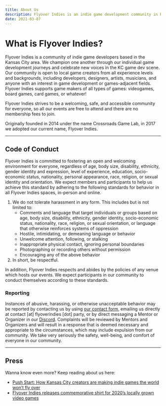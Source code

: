 ```yaml
---
title: About Us
description: Flyover Indies is an indie game development community in Kansas City in Midwest region. Join us for events and to connect with game developers in the area.
date: 2021-03-07
---
```


# What is Flyover Indies?

Flyover Indies is a community of indie game developers based in the Kansas City area. We champion one another through our individual game development journeys and celebrate new voices in the KC game dev scene. Our community is open to local game creators from all experience levels and backgrounds, including developers, designers, artists, musicians, and anyone with an interest in game development or games-adjacent fields. Flyover Indies supports game makers of all types of games: videogames, board games, card games, or whatever!

Flyover Indies strives to be a welcoming, safe, and accessible community for everyone, so all our events are free to attend and there are no membership fees to join.

Originally founded in 2014 under the name Crossroads Game Lab, in 2017 we adopted our current name, Flyover Indies.

---

## Code of Conduct

Flyover Indies is committed to fostering an open and welcoming environment for everyone, regardless of age, body size, disability, ethnicity, gender identity and expression, level of experience, education, socio-economic status, nationality, personal appearance, race, religion, or sexual identity and orientation. We expect members and participants to help us achieve this standard by adhering to the following standards for behavior in all Flyover Indies spaces, in-person and online.

1. We do not tolerate harassment in any form. This includes but is not limited to:
   - Comments and language that target individuals or groups based on age, body size, disability, ethnicity, gender identity, socio-economic status, nationality, race, religion, or sexual orientation, or language that otherwise reinforces systems of oppression
   - Hostile, intimidating, or demeaning language or behavior
   - Unwelcome attention, following, or stalking
   - Inappropriate physical contact, ignoring personal boundaries
   - Photographing or recording others without permission
   - Encouraging any of the above behavior
2. In short, be respectful.

In addition, Flyover Indies respects and abides by the policies of any venue which hosts our events. We expect participants in our community to conduct themselves according to these standards.

### Reporting

Instances of abusive, harassing, or otherwise unacceptable behavior may be reported by contacting us by using [our contact form](/contact), emailing us directly at contact [at] flyoverindies [dot] party, or by direct messaging a Mentor or Organizer in our [Discord](https://discord.gg/8JdcrkR). Complaints will be reviewed by Mentors and Organizers and will result in a response that is deemed necessary and appropriate to the circumstances, which may include expulsion from our community. We take very seriously the safety, well-being, and comfort of everyone in our community.

---

## Press

Wanna know even more? Keep reading about us here:

- [Push Start: How Kansas City creators are making indie games the world won’t fly over](https://www.thepitchkc.com/push-start-how-kansas-city-creators-are-making-indie-games-the-world-wont-fly-over/?ref=flyoverindies)
- [Flyover Indies releases commemorative shirt for 2020’s locally grown video games](https://www.thepitchkc.com/flyover-indies-releases-commemorative-shirt-for-2020s-locally-grown-video-games/?ref=flyoverindies)
